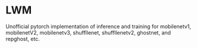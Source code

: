 # LWM
Unofficial pytorch implementation of inference and training for mobilenetv1, mobilenetV2, mobilenetv3, shuffllenet, shuffllenetv2, ghostnet, and repghost, etc.
